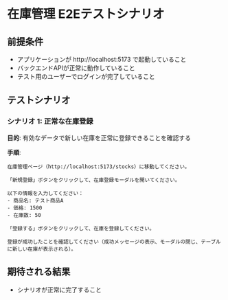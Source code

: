 # 在庫管理 E2Eテストシナリオ

## 前提条件

- アプリケーションが http://localhost:5173 で起動していること
- バックエンドAPIが正常に動作していること
- テスト用のユーザーでログインが完了していること

## テストシナリオ

### シナリオ 1: 正常な在庫登録

**目的**: 有効なデータで新しい在庫を正常に登録できることを確認する

**手順**:
```
在庫管理ページ（http://localhost:5173/stocks）に移動してください。

「新規登録」ボタンをクリックして、在庫登録モーダルを開いてください。

以下の情報を入力してください：
- 商品名: テスト商品A
- 価格: 1500
- 在庫数: 50

「登録する」ボタンをクリックして、在庫を登録してください。

登録が成功したことを確認してください（成功メッセージの表示、モーダルの閉じ、テーブルに新しい在庫が表示される）。
```

## 期待される結果

- シナリオが正常に完了すること
